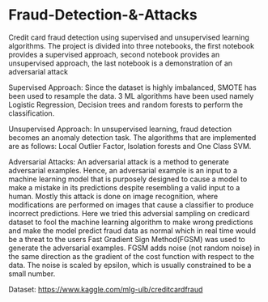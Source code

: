 # Fraud-Detection-&-Attacks

Credit card fraud detection using supervised and unsupervised learning algorithms.
The project is divided into three notebooks, the first notebook provides a supervised approach, second notebook provides an unsupervised approach, the last notebook is a demonstration of an adversarial attack


Supervised Approach:
Since the dataset is highly imbalanced, SMOTE has been used to resample the data. 3 ML algorithms have been used namely Logistic Regression, Decision trees and random forests to perform the classification.


Unsupervised Approach:
In unsupervised learning, fraud detection becomes an anomaly detection task. The algorithms that are implemented are as follows: Local Outlier Factor, Isolation forests and One Class SVM.


Adversarial Attacks:
An adversarial attack is a method to generate adversarial examples. Hence, an adversarial example is an input to a machine learning model that is purposely designed to cause a model to make a mistake in its predictions despite resembling a valid input to a human. Mostly this attack is done on image recognition, where modifications are performed on images that cause a classifier to produce incorrect predictions.
Here we tried this adversial sampling on credicard dataset to fool the machine learning algorithm to make wrong predictions and make the model predict fraud data as normal which in real time would be a threat to the users
Fast Gradient Sign Method(FGSM) was used to generate the adversarial examples. FGSM adds noise (not random noise) in the same direction as the gradient of the cost function with respect to the data. The noise is scaled by epsilon, which is usually constrained to be a small number. 


Dataset: https://www.kaggle.com/mlg-ulb/creditcardfraud
